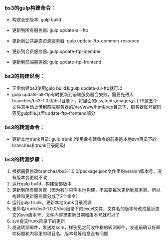 ### bs3的gulp构建命令：

* 构建全部版本: gulp build
* 更新到所有服务器: gulp update-all-ftp

* 更新到公共静态资源服务器: gulp update-ftp-common-resource
* 更新到会员服务器: gulp update-ftp-member
* 更新到前端服务器: gulp update-ftp-frontend


### bs3的构建说明：

* 正常构建bs3使用gulp build和gulp update-all-ftp就可以
* gulp update-all-ftp有时更新到前端服务器会失败，需要先进入branches/bs3-1.0.0/dist目录下，将里面的css,fonts,images,js,LTS这五个文件夹手动上传到前端服务器的/var/www/html/ocp目录下，服务器账号密码等见gulpfile.js里update-ftp-frontend部分


### bs3的转测命令：
* 更新本地trunk目录: gulp trunk (使用此构建命令的前提是本地svn目录下的branches和trunk目录同级)


### bs3的转测步骤：

1. 根据需要修改branches/bs3-1.0.0/package.json文件里的version版本号，没有版本变更就不改
2. 运行gulp build，构建全部版本
3. 更新到所有服务器（因为有时只需本地构建，不需要每次更新到服务器，所以构建和更新服务器分成了2个命令）
4. 运行gulp trunk，更新本地trunk目录资源
5. 重命名trunk/bs3-1.0.0/doc目录下的excel文件，文件名的版本号改成最近提交的svn版本号，文件内容里更新日期和版本号就可以了
6. svn提交trunk目录下的更新
7. 发送转测邮件，发送给scm，样例见之前收件箱的转测邮件，发送前确认好邮件标题和内容里的项目名、版本号等信息没有问题


